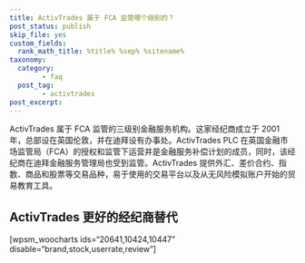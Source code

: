 ```yaml
---
title: ActivTrades 属于 FCA 监管哪个级别的？
post_status: publish
skip_file: yes
custom_fields:
  rank_math_title: %title% %sep% %sitename%
taxonomy:
  category:
        - faq
  post_tag:
        - activtrades
post_excerpt: 
---
```

ActivTrades 属于 FCA 监管的三级别金融服务机构。这家经纪商成立于 2001 年，总部设在英国伦敦，并在迪拜设有办事处。ActivTrades PLC 在英国金融市场监管局（FCA）的授权和监管下运营并是金融服务补偿计划的成员，同时，该经纪商在迪拜金融服务管理局也受到监管。ActivTrades 提供外汇、差价合约、指数、商品和股票等交易品种，易于使用的交易平台以及从无风险模拟账户开始的贸易教育工具。

## ActivTrades 更好的经纪商替代

[wpsm_woocharts ids=“20641,10424,10447” disable=“brand,stock,userrate,review”]